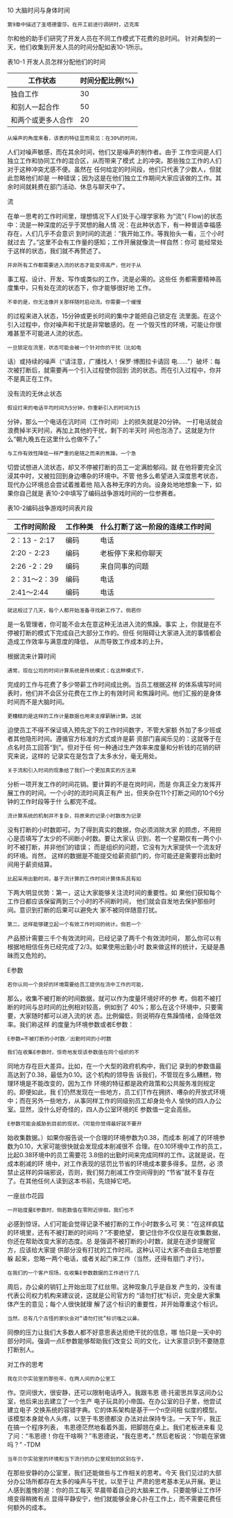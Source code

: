 10 大脑时问与身体时间

    第9章中描述了圣塔德雷莎。在开工前进行调研时，迈克库
尔和他的助手们研究了开发人员在不同工作模式下花费的总时间。
针对典型的一天，他们收集到开发人员的时间分配如表10-1所示。

表10-1  开发人员怎样分配他们的时间

|    工作状态            |    时间分配比例(%) |
|-|-|
|    独自工作            |    30              |
|    和别人一起合作      |    50              |
|    和两个或更多人合作  |    20              |

    从噪声的角度来看，该表的特征显而易见：在30%的时间，
人们对噪声敏感，而在其余时间，他们又是噪声的制作者。由于
工作空间是人们独立工作和协同工作的混合区，从而带来了模式
上的冲突。那些独立工作的人们对于这种冲突尤感不便。虽然在
任何给定的时间段，他们只代表了少数人，但就此忽略他们却是
一种错误；因为这是在他们独立工作期间大家应该做的工作。其
余时间就耗费在部门活动、休息与聊天中了。

流

在单一思考的工作时间里，理想情况下人们处于心理学家称
为“流”( Flow)的状态中：流是一种深度的近乎于冥想的融人情
况：在此种状态下，有一种普适幸福感存在，人们几乎不会意识
到时间的流逝：“我开始工作。等我抬头一看，三个小时就过去
了。”这里不会有工作量的感知；工作开展就像流一样自然：你可
能经常处于这样的状态，我们就不再赘述了。

    并非所有工作都需要进入流的状态才能变得高产，但对于从
事工程、设计、开发、写作或类似的工作，流是必需的。这些任
务都需要精神高度集中，只有处在流的状态下，你才能够很好地
工作。

    不幸的是，你无法像开关那样随时启动流。你需要一个缓慢
的过程来进入状态，15分钟或更长时间的集中才能把自己锁定在
流里面。在这个引入过程中，你对噪声和干扰是非常敏感的。在
一个毁灭性的环境，可能让你很难甚至不可能进人流的状态。

    一旦锁定在流里，状态可能会被一个针对你的干扰（比如电
话）或持续的噪声（“请注意，广播找人！保罗·博图拉卡请回
电……”）破坏：每次被打断后，就需要再一个引入过程使你回到
流的状态。而在引入过程中，你并不是真正在工作。

没有流的无休止状态

    假设打来的电话平均时间为5分钟，你重新引入的时间为15
分钟，那么一个电话在沆时间（工作时间）上的损失就是20分钟。
一打电话就会浪费掉半天时间，再加上其他的干扰，剩下的半天时
间也泡汤了。这就是为什么“朝九晚五在这里什么也做不了。”

    与工作有效性降低一样严重的是随之而来的焦躁。一个急
切尝试想进人流状态，却又不停被打断的员工一定满脸郁闷。就
在他将要完全沉浸其中时，又被拉回到身边嘈杂的环境中。不管
他多么希望进入深度思考状态，现代办公环境总会尝试着推着他
陷入各种无序的方向。设身处地地想象一下，如果你自己就是
表10-2中填写了编码战争游戏时间的一位参赛者。

表10-2编码战争游戏时间表片段

|  工作时间阶段  |    工作种类  |    什么打断了这一阶段的连续工作时间  |
|-|-|-|
|  2：13 - 2:17  |    编码      |    电话                              |
|  2:20 - 2:23   |    编码      |    老板停下来和你聊天                |
|  2:26 -2：29   |    编码      |    来自同事的问题                    |
|  2：31～2：39  |    编码      |    电话                              |
|  2:41～2:44    |    编码      |    电话                              |

    就这般过了几天，每个人都开始准备寻找新工作了。倘若你
是一名管理者，你可能不会太在意这种无法进入流的焦躁。事实
上，你就是在不停被打断的模式下完成自己大部分工作的。但任
何阻碍让大家进入流的事情都会造成工作效率与满意度的降低，
从而导致工作成本的上升。

根据流来计算时间

    通常，现在公司的时间计算系统是传统模式；在这种模式下，
完成的工作与花费了多少带薪工作时间成比例。当员工根据这样
的体系填写时间表时，他们并不会区分花费在工作上的有效时间
和焦躁时间。他们汇报的是身体时间而不是大脑时间。

    更糟糕的是这样的工作计量数据也用来支撑薪酬计算。这就
迫使员工不得不保证填入预先定下的工作时间数字，不管大家额
外加了多少班或者其他隐形时间。遵循官方标准的方式或许是薪
资部门喜闻乐见的：这就等于在点名时员工回答“到”。但对于任
何一种通过生产效率来度量和分析钱的花销的研究来说，这样的
记录实在是包含了太多水分，毫无用处。

    关于流和引入时间的现象给了我们一个更加真实的方法来
分析一项开发工作的时间花销。要计算的不是在岗时间，而是
你真正全力发挥开展工作的时间。一个小时的流时间真正有产
出，但夹杂在11个打断之间的10个6分钟的工作时段等于什
么都完不成。

    流计算系统的机制并不复杂，将原来的记录小时数改为记录
没有打断的小时数即可。为了得到真实的数据，你必须消除大家
的顾虑，不用担心是否填写了太少的不间断小时数。要让大家认
识到，若一个星期仅有一两个小时不被打断，并非他们的错误；
而是组织的问题，它没有为大家提供一个流友好的环境。肖然，
这样的数据是不能提交给薪资部门的，你可能还是需要将出勤时
间用于薪资结算。

    比起采用出勤时间，基于流计算的工作时间计算体系具有如
下两大明显优势：第一，这让大家能够关注流时间的重要性。如
果他们获知每个工作日都应该保留两到三个小时的不间断时间，
他们就会自发地去保护那些时间。意识到打断的后果可以避免大
家不被同伴随意打扰。

    第二，这样能够建立起一个有效工作时间的统计。倘若一个
产品预计需要三千个有效流时间，已经记录了两千个有效流时间，
那么你可以有根据地相信任务已经完成了2/3。如果使用出勤小时
数来做这样的统计，无疑是愚昧而又危险的。

E参数

    若你认同一个良好的环境需要给员工提供在流中工作的可能，
那么，收集不被打断的时间数据，就可以作为度量环境好坏的参
考。倘若不被打断的时间与总时间的比例相对较高，例如到了
40%；那么在这个环境中，只要需要，大家随时都可以进入流的状
态。比例偏低，则说明存在焦躁情绪，会降低效率。我们称这样
的度量为环境参数或者E参数：

    E参数=不被打断的小时数／出勤时间的小时数

    我们在收集E参数时，惊奇地发现该参数值在同个组织的不
同地方存在巨大差异。比如，在一个大型的政府机构中，我们记
录到的参数值最高达到了0.38，最低为0.10。这个机构的领导告
诉我们，不管现在多么糟糕，物理环境是不能改变的，因为工作
环境的特征都是政府政策和公共服务准则规定的。即便如此，我
们仍然发现在一些地方，员工们T作在拥挤、嘈杂的开放式环境
中；而在另外一些地方，从事同样工作的同级别员工却身处令人
愉快的四人办公室。显然，没什么好奇怪的，四人办公室环境的E
参数值一定会高些。

    E参数可能会威胁到目前的现状。（可能你觉得最好就不要开
始收集数据。）如果你报告说一个合理的环境参数为0.38，而成本
削减了的环境参数为0.10，大家可能很快就会发现成本削减很不
合理。在0.10环境中工作的员工，比起0.38环境中的员工需要花
3.8倍的出勤时间来完成同样的工作。这就是说，在成本削减的环
境中，对工作表现的惩罚比节省的环境成本要多得多。显然，必
须禁止这样的异端邪说，否则，我们努力削减工作空间得到的
“节省”就不复存在了。在其他任何人读到这本书前，先烧掉它吧。

一座丝巾花园

    一开始度量E参数时，倘若数值在零附近徘徊，我们也不
必感到惊讶。人们可能会觉得记录不被打断的工作小时数多么可
笑：“在这样疯猛的环境里，还有不被打断的时间吗？”不要绝望，
要记住你不仅仅是在收集数据，你还在帮助改变大家的态度。总
是强调不被打断的小时数，就是在逐步提醒官方，应该给大家提
供部分没有打扰的工作时间。这种认可让大家不由自主地想要躲
起来，忽略一两个电话，或者关起门来工作（当然，还得有扇门
才行）。

    在我们的一个客户现场，在收集E参数数据的工作进行了几
周后，办公桌的销钉上开始出现了红丝带。这种现象几乎是自发
产生的，没有谁代表公司权力机构来建议说，这就是公司官方的
“请勿打扰”标识，完全是大家集体产生的意见；每个人很快就理
解了这个标识的重要性，并开始尊重这个标识。

    当然，总有几个古怪的家伙会对“请勿打扰”标识嗤之以鼻。
同僚的压力让我们大多数人都不好意思表达拒绝干扰的信息，哪
怕只是一天中的部分时间。强调一点E参数能够帮助我们改变公
司的文化，让大家意识到不要随意打断别人。

对工作的思考

    我在贝尔实验室的那些年，在两人间的办公室工
作。空间很大，很安静，还可以限制电话呼入。我跟韦恩
德·托密思共享这间办公室，他后来出去建立了一个生产
电子玩具的小帝国。在办公室的日子里，他尝试建立电子
交换系统的容错字典。它的体系架构是基于一个n空间相
似度的模型。该模型本身就令人头疼，以至于韦恩德都没
办法对此保持专注。一天下午，我正在搞一个程序列表，
韦恩德茫然地看着外面，把脚翘在桌上。我们老板进来看
见了问：“韦恩德！你在干啥啊？”韦恩德说，“我在思考。”
然后老板说：“你能在家做吗？”
-TDM

    当年贝尔实验室的环境和当下流行的办公室规划的区别在于，
在那些安静的办公室里，我们还能做些与工作相关的思考。今天
我们见过的大部分办公场所都存在太多的噪声与干扰，以至于让
严肃的思考基本无从开展。更让人感到羞愧的是：你的员工每天
早晨带着自己的大脑来工作。只要能够让工作环境变得稍微有点
显得平静安宁，他们就能够全身心扑在工作上，而不需要花费任
何额外的成本。